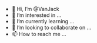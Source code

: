 - 👋 Hi, I’m @VanJack
- 👀 I’m interested in ...
- 🌱 I’m currently learning ...
- 💞️ I’m looking to collaborate on ...
- 📫 How to reach me ...

<!---
VanJack/VanJack is a ✨ special ✨ repository because its `README.md` (this file) appears on your GitHub profile.
You can click the Preview link to take a look at your changes.
--->
